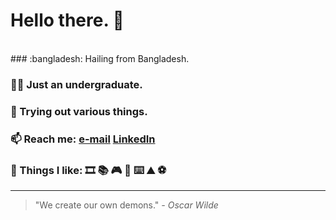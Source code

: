 #  Hello there. :eyes:
<br> 
### :bangladesh: Hailing from Bangladesh.

### :man_shrugging: Just an undergraduate.

### :game_die: Trying out various things.

### 📫 Reach me: [e-mail](shafayet.rajit.101@gmail.com)  [LinkedIn](https://www.linkedin.com/in/shafayetrajit/) 

### :brain: Things I like: :film_strip: :books: :video_game: :martial_arts_uniform: :keyboard: :mountain: :soccer:

<hr>

> "We create our own demons." *- Oscar Wilde* 



